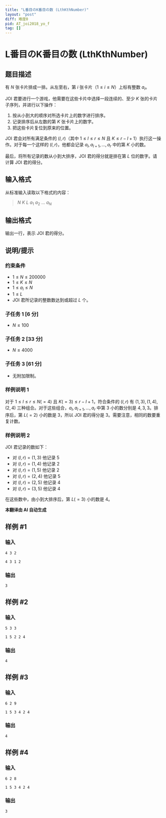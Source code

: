 ```yaml
---
title: "L番目のK番目の数 (LthKthNumber)"
layout: "post"
diff: 难度0
pid: AT_joi2018_yo_f
tag: []
---
```


# L番目のK番目の数 (LthKthNumber)

## 题目描述

有 $N$ 张卡片排成一排。从左至右，第 $i$ 张卡片（$1 \le i \le N$）上标有整数 $a_i$。

JOI 君要进行一个游戏，他需要在这些卡片中选择一段连续的、至少 $K$ 张的卡片子序列，并进行以下操作：

1. 按从小到大的顺序对所选卡片上的数字进行排序。
2. 记录排序后从左数的第 $K$ 张卡片上的数字。
3. 把这些卡片复位到原来的位置。

JOI 君会对所有满足条件的 $(l, r)$（其中 $1 \le l \le r \le N$ 且 $K \le r - l + 1$）执行这一操作。对于每一个这样的 $(l, r)$，他都会记录 $a_l, a_{l+1}, \ldots, a_r$ 中的第 $K$ 小的数。

最后，将所有记录的数从小到大排序，JOI 君的得分就是排在第 $L$ 位的数字。请计算 JOI 君的得分。

## 输入格式

从标准输入读取以下格式的内容：

> $N$ $K$ $L$ $a_1$ $a_2$ $\ldots$ $a_N$

## 输出格式

输出一行，表示 JOI 君的得分。

## 说明/提示

### 约束条件

- $1 \le N \le 200000$
- $1 \le K \le N$
- $1 \le a_i \le N$
- $1 \le L$
- JOI 君所记录的整数数达到或超过 $L$ 个。

### 子任务 1 [6 分]

- $N \le 100$

### 子任务 2 [33 分]

- $N \le 4000$

### 子任务 3 [61 分]

- 无附加限制。

### 样例说明 1

对于 $1 \le l \le r \le N (= 4)$ 且 $K (= 3) \le r - l + 1$，符合条件的 $(l, r)$ 有 $(1, 3), (1, 4), (2, 4)$ 三种组合。对于这些组合，$a_l, a_{l+1}, \ldots, a_r$ 中第 3 小的数分别是 $4, 3, 3$。排序后，第 $L (= 2)$ 小的数是 $3$，所以 JOI 君的得分是 $3$。需要注意，相同的数要重复计数。

### 样例说明 2

JOI 君记录的数如下：
- 对 $(l, r) = (1, 3)$ 他记录 $5$
- 对 $(l, r) = (1, 4)$ 他记录 $2$
- 对 $(l, r) = (1, 5)$ 他记录 $2$
- 对 $(l, r) = (2, 4)$ 他记录 $5$
- 对 $(l, r) = (2, 5)$ 他记录 $4$
- 对 $(l, r) = (3, 5)$ 他记录 $4$

在这些数中，由小到大排序后，第 $L (= 3)$ 小的数是 $4$。

 **本翻译由 AI 自动生成**

## 样例 #1

### 输入

```
4 3 2
4 3 1 2
```

### 输出

```
3
```

## 样例 #2

### 输入

```
5 3 3
1 5 2 2 4
```

### 输出

```
4
```

## 样例 #3

### 输入

```
6 2 9
1 5 3 4 2 4
```

### 输出

```
4
```

## 样例 #4

### 输入

```
6 2 8
1 5 3 4 2 4
```

### 输出

```
3
```

